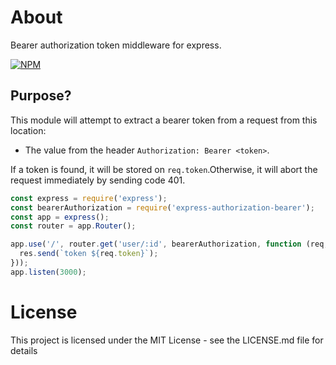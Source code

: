 # About
Bearer authorization token middleware for express.

[![NPM](https://nodei.co/npm/express-authorization-bearer.png)](https://nodei.co/npm/express-authorization-bearer/)

## Purpose?

This module will attempt to extract a bearer token from a request from this location:

* The value from the header `Authorization: Bearer <token>`.

If a token is found, it will be stored on `req.token`.Otherwise, it will abort the request immediately by sending code 401.

```js
const express = require('express');
const bearerAuthorization = require('express-authorization-bearer');
const app = express();
const router = app.Router();

app.use('/', router.get('user/:id', bearerAuthorization, function (req, res) {
  res.send(`token ${req.token}`);
}));
app.listen(3000);
```

# License
This project is licensed under the MIT License - see the LICENSE.md file for details
